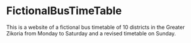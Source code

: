 # FictionalBusTimeTable
 This is a website of a fictional bus timetable of 10 districts in the Greater Zikoria from Monday to Saturday and  a revised timetable on Sunday.
